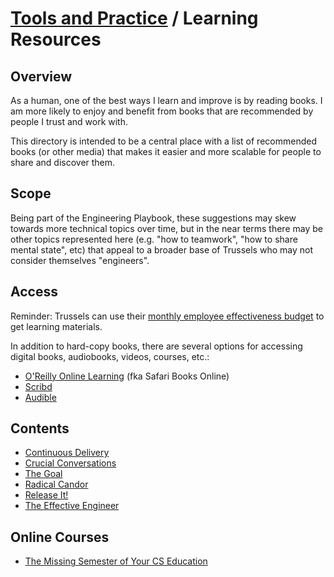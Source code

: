 # [Tools and Practice](../README.md) / Learning Resources

## Overview

As a human, one of the best ways I learn and improve is by reading books. I am more likely to enjoy and benefit from books that are recommended by people I trust and work with.

This directory is intended to be a central place with a list of recommended books (or other media) that makes it easier and more scalable for people to share and discover them.

## Scope

Being part of the Engineering Playbook, these suggestions may skew towards more technical topics over time, but in the near terms there may be other topics represented here (e.g. "how to teamwork", "how to share mental state", etc) that appeal to a broader base of Trussels who may not consider themselves "engineers".

## Access

Reminder: Trussels can use their [monthly employee effectiveness budget](https://docs.google.com/document/d/1hvie-sPwZgOw8U7W2qmCk6dzWf7TYX28_CRfFCWL_FI/edit) to get learning materials.

In addition to hard-copy books, there are several options for accessing digital books, audiobooks, videos, courses, etc.:

- [O'Reilly Online Learning](https://www.oreilly.com/online-learning/individuals.html) (fka Safari Books Online)
- [Scribd](https://www.scribd.com/)
- [Audible](https://www.audible.com/)

## Contents

- [Continuous Delivery](./continuous_delivery.md)
- [Crucial Conversations](./crucial_conversations.md)
- [The Goal](./goal.md)
- [Radical Candor](./radical_candor.md)
- [Release It!](./release_it.md)
- [The Effective Engineer](./the_effective_engineer.md)

## Online Courses

- [The Missing Semester of Your CS Education](https://missing.csail.mit.edu/)
